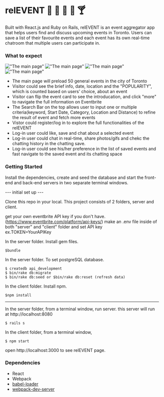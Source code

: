 # relEVENT :calendar: :guitar: :tada: :cake: :cocktail:

Built with React.js and Ruby on Rails, relEVENT is an event aggregator app that helps users find and discuss upcoming events in Toronto. Users can save a list of their favourite events and each event has its own real-time chatroom that multiple users can participate in.

### What to expect

!["The main page"](./document/main-page.gif)
!["The main page"](./document/login-and-chat.gif)
!["The main page"](./document/searching.gif)
!["The main page"](./document/main-page.gif)

- The main page will preload 50 general events in the city of Toronto
- Visitor could see the brief info, date, location and the "POPULARITY", which is counted based on users' choice, about an event
- Visitor can flip the event card to see the introducation, and click "more" to navigate the full information on Eventbrite
- The Search Bar on the top allows user to input one or multiple criteria(keyword, Start Date, Category, Location and Distance) to refine the result of event and fetch more events
- Vistor could register/log in to explore the full functionalities of the relEVENT
- Log-in user could like, save and chat about a selected event
- Log-in user could chat in real-time, share photos/gifs and chekc the chatting history in the chatting save.
- Log-in user could see his/her preference in the list of saved events and fast navigate to the saved event and its chatting space

### Getting Started

Install the dependencies, create and seed the database and start the front-end and back-end servers in two separate terminal windows.

--- initial set up ---

Clone this repo in your local.
This project consists of 2 folders, server and client.

get your own eventbrite API key if you don't have.(https://www.eventbrite.com/platform/api-keys/)
make an .env file inside of both "server" and "client" folder and set API key  
ex.TOKEN=YourAPIKey

In the server folder. Install gem files.

```
$bundle
```

In the server folder.
To set postgreSQL database.

```
$ createdb api_development
$ bin/rake db:migrate
$ bin/rake db:seed or $bin/rake db:reset (refresh data)
```

In the client folder. Install npm.

```
$npm install
```

---

In the server folder, from a terminal window, run server. this server will run at http://localhost:8080

```
$ rails s
```

In the client folder, from a terminal window,

```
$ npm start
```

open http://localhost:3000 to see relEVENT page.

### Dependencies

- React
- Webpack
- [babel-loader](https://github.com/babel/babel-loader)
- [webpack-dev-server](https://github.com/webpack/webpack-dev-server)
